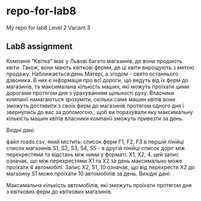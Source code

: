 # repo-for-lab8

My repo for lab8
Level 2 Variant 3



## Lab8 assignment

Компанія "Квітка" має у Львові багато магазинів, де вони продають квіти. Також, вони мають квіткові ферми, де ці квіти вирощують з метою продажу. Наближається день Матері, а згодом - свято останнього дзвоника. В них є інформація про всі дороги, що ведуть від їх ферм до магазинів, та максимальна кількість машин, які можуть проїхати цими дорогами протягом дня з урахуванням щільності руху. Власники компанії намагаються зрозуміти, скільки саме машин квітів вони зможуть доставити з своїх ферм до магазинів протягом одного дня і звернулись до вас за допомогою., щоб ви порахували яку максимальну кількість машин квітів власники компанії зможуть привезти за день.

Вхідні дані:

файл roads.csv, який містить:
список ферм F1, F2, F3 в першій лінійці
список магазинів S1, S2, S3, S4, S5 - в другій лінійці
список доріг між перехрестями та відстань між ними у форматі: Х1, Х2, 4. цей запис означає, що між перехрестями Х1 та Х2 за день максимально може проїхати 4 автомобілі. Запис Х2, S1, 10 означає, що від перехрестя Х2 до магазину S1 може проїхати 10 автомобілів за день.
Вихідні дані:

Максимальна кількість автомобілів, які зможуть проїхати протягом дня з квіткових ферм до квіткових магазинів.
